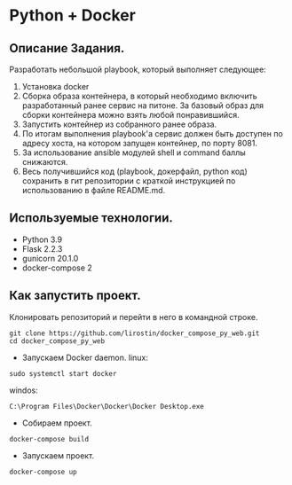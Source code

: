# Python + Docker
## Описание Задания.
Разработать небольшой playbook, который выполняет следующее:
1) Установка docker
2) Сборка образа контейнера, в который необходимо включить разработанный
ранее сервис на питоне. За базовый образ для сборки контейнера можно
взять любой понравившийся.
3) Запустить контейнер из собранного ранее образа.
4) По итогам выполнения playbook'а сервис должен быть доступен по адресу
хоста, на котором запущен контейнер, по порту 8081.
5) За использование ansible модулей shell и command баллы снижаются.
6) Весь получившийся код (playbook, докерфайл, python код) сохранить в
гит репозитории с краткой инструкцией по использованию в файле README.md.

## Используемые технологии.
* Python 3.9
* Flask 2.2.3
* gunicorn 20.1.0
* docker-compose 2

## Как запустить проект.
Клонировать репозиторий и перейти в него в командной строке.
```
git clone https://github.com/lirostin/docker_compose_py_web.git
cd docker_compose_py_web
```

* Запускаем Docker daemon.
linux:
```
sudo systemctl start docker
```

windos:
```
C:\Program Files\Docker\Docker\Docker Desktop.exe
```

*  Собираем проект.
```
docker-compose build
```

* Запускаем проект.
```
docker-compose up
```

